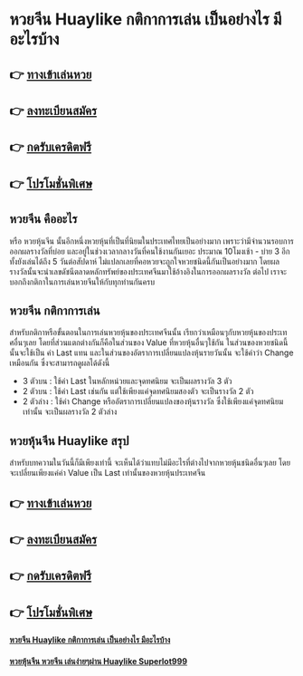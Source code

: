 # หวยจีน Huaylike กติกาการเล่น เป็นอย่างไร มีอะไรบ้าง

## 👉 [ทางเข้าเล่นหวย](https://bit.ly/3xqAESi)
## 👉 [ลงทะเบียนสมัคร](https://bit.ly/3xqAESi)
## 👉 [กดรับเครดิตฟรี](https://bit.ly/3xqAESi)
## 👉 [โปรโมชั่นพิเศษ](https://bit.ly/3xqAESi)

## หวยจีน คืออะไร
หรือ หวยหุ้นจีน นั้นอีกหนึ่งหวยหุ้นที่เป็นที่นิยมในประเทศไทยเป็นอย่างมาก เพราะว่ามีจำนวนรอบการออกผลรางวัลที่บ่อย และอยู่ในช่วงเวลากลางวันที่คนใช้งานกันเยอะ ประมาณ 10โมงเช้า - บ่าย 3 อีกทั้งยังเล่นได้ถึง 5 วันต่อสัปดาห์ ไม่แปลกเลยที่คอหวยจะถูกใจหวยชนิดนี้กันเป็นอย่างมาก โดยผลรางวัลนั้นจะนำเลขดัชนีตลาดหลักทรัพย์ของประเทศจีนมาใช้อ้างอิงในการออกผลรางวัล ต่อไป เราจะบอกถึงกติกาในการเล่นหวยจีนให้กับทุกท่านกันครบ

## หวยจีน กติกาการเล่น
สำหรับกติกาหรือขั้นตอนในการเล่นหวยหุ้นของประเทศจีนนั้น เรียกว่าเหมือนๆกับหวยหุ้นของประเทศอื่นๆเลย โดยที่ส่วนแตกต่างกันก็คือในส่วนของ Value ที่หวยหุ้นอื่นๆใช้กัน ในส่วนของหวยชนิดนี้นั้นจะใช้เป็น ค่า Last แทน และในส่วนของอัตราการเปลี่ยนแปลงหุ้นรายวันนั้น จะใช้คำว่า Change เหมือนกัน ซึ่งจะสามารถดูผลได้ดังนี้
- 3 ตัวบน : ใช้ค่า Last ในหลักหน่วยและจุดทศนิยม จะเป็นผลรางวัล 3 ตัว
- 2 ตัวบน : ใช้ค่า Last เช่นกัน แต่ใช้เพียงแค่จุดทศนิยมสองตัว จะเป็นรางวัล 2 ตัว
- 2 ตัวล่าง : ใช้ค่า Change หรืออัตราการเปลี่ยนแปลงของหุ้นรางวัล ซึ่งใช้เพียงแค่จุดทศนิยมเท่านั้น จะเป็นผลรางวัล 2 ตัวล่าง

## หวยหุ้นจีน Huaylike สรุป
สำหรับบทความในวันนี้ก็มีเพียงเท่านี้ จะเห็นได้ว่าแทบไม่มีอะไรที่ต่างไปจากหวยหุ้นชนิดอื่นๆเลย โดยจะเปลี่ยนเพียงแค่ค่า Value เป็น Last เท่านั้นของหวยหุ้นประเทศจีน

## 👉 [ทางเข้าเล่นหวย](https://bit.ly/3xqAESi)
## 👉 [ลงทะเบียนสมัคร](https://bit.ly/3xqAESi)
## 👉 [กดรับเครดิตฟรี](https://bit.ly/3xqAESi)
## 👉 [โปรโมชั่นพิเศษ](https://bit.ly/3xqAESi)

#### [หวยจีน Huaylike กติกาการเล่น เป็นอย่างไร มีอะไรบ้าง](https://atom.io/themes/หวยจีน%20Huaylike%20กติกาการเล่น%20เป็นอย่างไร%20มีอะไรบ้าง)
#### [หวยหุ้นจีน หวยจีน เล่นง่ายๆผ่าน Huaylike Superlot999](https://atom.io/themes/หวยหุ้นจีน%20หวยจีน%20เล่นง่ายๆผ่าน%20Huaylike%20Superlot999)